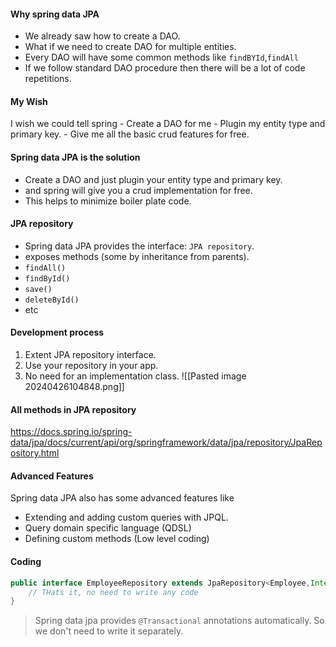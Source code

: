#### Why spring data JPA
- We already saw how to create a DAO.
- What if we need to create DAO for multiple entities.
- Every DAO will have some common methods like `findBYId`,`findAll`
- If we follow standard DAO procedure then there will be a lot of code repetitions.
#### My Wish
I wish we could tell spring 
     - Create a DAO for me
     - Plugin my entity type and primary key.
     - Give me all the basic crud features for free.

#### Spring data JPA is the solution
- Create a DAO and just plugin your entity type and primary key.
- and spring will give you a crud implementation for free.
- This helps to minimize boiler plate code.
#### JPA repository
- Spring data JPA provides the interface: `JPA repository`.
- exposes methods (some by inheritance from parents).
- `findAll()`
- `findById()`
- `save()`
- `deleteById()`
- etc
#### Development process
1. Extent JPA repository interface.
2. Use your repository in your app.
3. No need for an implementation class.
![[Pasted image 20240426104848.png]]
#### All methods in JPA repository
https://docs.spring.io/spring-data/jpa/docs/current/api/org/springframework/data/jpa/repository/JpaRepository.html

#### Advanced Features
Spring data JPA also has some advanced features like
- Extending and adding custom queries with JPQL.
- Query domain specific language (QDSL)
- Defining custom methods (Low level coding)

#### Coding
```java
public interface EmployeeRepository extends JpaRepository<Employee,Integer> {  
    // THats it, no need to write any code  
}
```

> Spring data jpa provides `@Transactional` annotations automatically. So we don't need to write it separately. 
